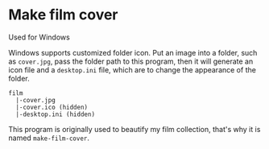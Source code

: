 # Make film cover

Used for Windows

Windows supports customized folder icon.
Put an image into a folder, such as `cover.jpg`,
pass the folder path to this program,
then it will generate an icon file and a `desktop.ini` file,
which are to change the appearance of the folder.

```text
film
  |-cover.jpg
  |-cover.ico (hidden)
  |-desktop.ini (hidden)
```

This program is originally used to beautify my film collection,
that's why it is named `make-film-cover`.

